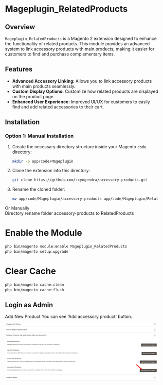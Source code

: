 # Mageplugin_RelatedProducts

## Overview

`Mageplugin_RelatedProducts` is a Magento 2 extension designed to enhance the functionality of related products. This module provides an advanced system to link accessory products with main products, making it easier for customers to find and purchase complementary items.

## Features

- **Advanced Accessory Linking:** Allows you to link accessory products with main products seamlessly.
- **Custom Display Options:** Customize how related products are displayed on the product page.
- **Enhanced User Experience:** Improved UI/UX for customers to easily find and add related accessories to their cart.

## Installation

### Option 1: Manual Installation

1. Create the necessary directory structure inside your Magento `code` directory:

    ```bash
    mkdir -p app/code/Mageplugin
    ```

2. Clone the extension into this directory:

    ```bash
    git clone https://github.com/ccyogendra/accessory-products.git
    ```

3. Rename the cloned folder:

    ```bash
    mv app/code/Mageplugin/accessory-products app/code/Mageplugin/RelatedProducts
    ```
Or Manually   
Directory rename folder accessory-products to RelatedProducts

# Enable the Module
```Bash
php bin/magento module:enable Mageplugin_RelatedProducts
php bin/magento setup:upgrade
```


# Clear Cache
```Bash
php bin/magento cache:clean
php bin/magento cache:flush
```

## Login as Admin
Add New Product You can see 'Add accessory product' button.

![Alt text](image.png)
